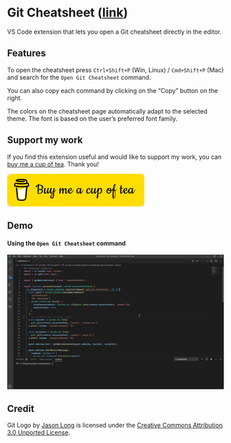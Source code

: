 # Git Cheatsheet ([link](https://marketplace.visualstudio.com/items?itemName=dzhavat.git-cheatsheet))

VS Code extension that lets you open a Git cheatsheet directly in the editor.

## Features

To open the cheatsheet press `Ctrl+Shift+P` (Win, Linux) / `Cmd+Shift+P` (Mac) and search for the `Open Git Cheatsheet` command.

You can also copy each command by clicking on the “Copy” button on the right.

The colors on the cheatsheet page automatically adapt to the selected theme. The font is based on the user’s preferred font family.

## Support my work

If you find this extension useful and would like to support my work, you can [buy me a cup of tea](https://www.buymeacoffee.com/dzhavat). Thank you!

[![Buy Me A Cup Of Tea](./assets/images/buy-me-a-cup-of-tea.png)](https://www.buymeacoffee.com/dzhavat)

## Demo

#### Using the `Open Git Cheatsheet` command

![Demo](./assets/images/demo.gif)

## Credit

Git Logo by [Jason Long](https://twitter.com/jasonlong) is licensed under the [Creative Commons Attribution 3.0 Unported License](https://creativecommons.org/licenses/by/3.0/).